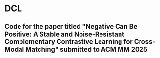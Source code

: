 # DCL
## Code for the paper titled "Negative Can Be Positive: A Stable and Noise-Resistant Complementary Contrastive Learning for Cross-Modal Matching" submitted to ACM MM 2025
